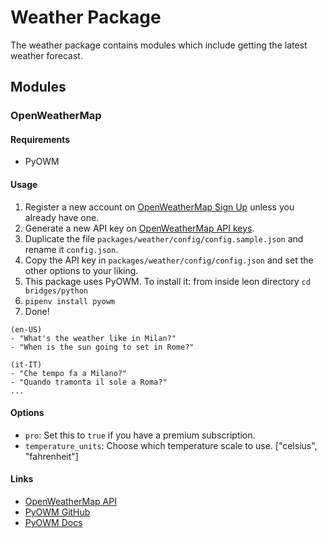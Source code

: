 # Weather Package

The weather package contains modules which include getting the latest weather forecast.

## Modules

### OpenWeatherMap

#### Requirements
- PyOWM

#### Usage

1. Register a new account on [OpenWeatherMap Sign Up](https://openweathermap.org/sign_up) unless you already have one.
2. Generate a new API key on [OpenWeatherMap API keys](https://home.openweathermap.org/api_keys).
3. Duplicate the file `packages/weather/config/config.sample.json` and rename it `config.json`.
4. Copy the API key in `packages/weather/config/config.json` and set the other options to your liking.
5. This package uses PyOWM. To install it: from inside leon directory `cd bridges/python`
6. `pipenv install pyowm`
7. Done!

```
(en-US)
- "What's the weather like in Milan?"
- "When is the sun going to set in Rome?"

(it-IT)
- "Che tempo fa a Milano?"
- "Quando tramonta il sole a Roma?"
...
```

#### Options
- `pro`: Set this to `true` if you have a premium subscription.
- `temperature_units`: Choose which temperature scale to use. ["celsius", "fahrenheit"]

#### Links

- [OpenWeatherMap API](https://developers.google.com/youtube/v3/getting-started)
- [PyOWM GitHub](https://github.com/csparpa/pyowm)
- [PyOWM Docs](https://pyowm.readthedocs.io/en/latest/)
